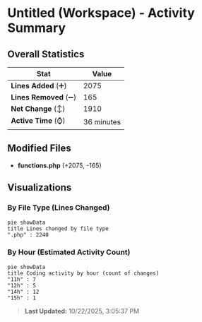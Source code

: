 # Untitled (Workspace) - Activity Summary 

## Overall Statistics

| Stat                   | Value                                                             |
| ---------------------- | ----------------------------------------------------------------- |
| **Lines Added** (➕)   | 2075                                          |
| **Lines Removed** (➖) | 165                                        |
| **Net Change** (↕)    | 1910                |
| **Active Time** (⌚)   | 36 minutes |


## Modified Files
- **functions.php** (+2075, -165)

## Visualizations

### By File Type (Lines Changed)

```mermaid
pie showData
title Lines changed by file type
".php" : 2240
```

### By Hour (Estimated Activity Count)

```mermaid
pie showData
title Coding activity by hour (count of changes)
"11h" : 7
"12h" : 5
"14h" : 12
"15h" : 1
```


> **Last Updated:** 10/22/2025, 3:05:37 PM